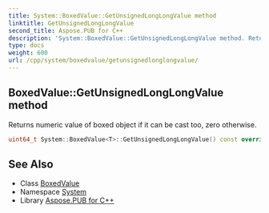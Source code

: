 ```yaml
---
title: System::BoxedValue::GetUnsignedLongLongValue method
linktitle: GetUnsignedLongLongValue
second_title: Aspose.PUB for C++
description: 'System::BoxedValue::GetUnsignedLongLongValue method. Returns numeric value of boxed object if it can be cast too, zero otherwise in C++.'
type: docs
weight: 600
url: /cpp/system/boxedvalue/getunsignedlonglongvalue/
---
```

## BoxedValue::GetUnsignedLongLongValue method


Returns numeric value of boxed object if it can be cast too, zero otherwise.

```cpp
uint64_t System::BoxedValue<T>::GetUnsignedLongLongValue() const override
```

## See Also

* Class [BoxedValue](../)
* Namespace [System](../../)
* Library [Aspose.PUB for C++](../../../)
